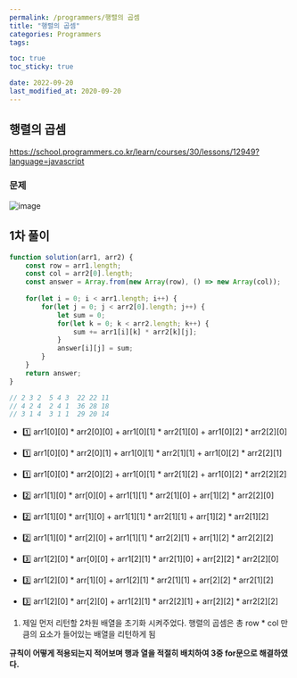 ```yaml
---
permalink: /programmers/행렬의 곱셈
title: "행렬의 곱셈"
categories: Programmers
tags: 

toc: true
toc_sticky: true

date: 2022-09-20
last_modified_at: 2020-09-20
---
```


## 행렬의 곱셈

https://school.programmers.co.kr/learn/courses/30/lessons/12949?language=javascript

### 문제

![image](https://user-images.githubusercontent.com/45479309/191156429-a16c92bd-cda2-49cd-b260-c22b90214ef7.png)

## 1차 풀이

```javascript
function solution(arr1, arr2) {
    const row = arr1.length;
    const col = arr2[0].length;
    const answer = Array.from(new Array(row), () => new Array(col));
    
    for(let i = 0; i < arr1.length; i++) {
        for(let j = 0; j < arr2[0].length; j++) {
            let sum = 0;
            for(let k = 0; k < arr2.length; k++) {
                sum += arr1[i][k] * arr2[k][j];
            }
            answer[i][j] = sum;
        }
    }
    return answer;
}

// 2 3 2  5 4 3  22 22 11
// 4 2 4  2 4 1  36 28 18
// 3 1 4  3 1 1  29 20 14
```

- 1️⃣ arr1[0][0] * arr2[0][0] + arr1[0][1] * arr2[1][0] + arr1[0][2] * arr2[2][0]
- 1️⃣ arr1[0][0] * arr2[0][1] + arr1[0][1] * arr2[1][1] + arr1[0][2] * arr2[2][1]
- 1️⃣ arr1[0][0] * arr2[0][2] + arr1[0][1] * arr2[1][2] + arr1[0][2] * arr2[2][2]

- 2️⃣ arr1[1][0] * arr[0][0] + arr1[1][1] * arr2[1][0] + arr[1][2] * arr2[2][0]
- 2️⃣ arr1[1][0] * arr[1][0] + arr1[1][1] * arr2[1][1] + arr[1][2] * arr2[1][2]
- 2️⃣ arr1[1][0] * arr[2][0] + arr1[1][1] * arr2[2][1] + arr[1][2] * arr2[2][2]

- 3️⃣ arr1[2][0] * arr[0][0] + arr1[2][1] * arr2[1][0] + arr[2][2] * arr2[2][0]
- 3️⃣ arr1[2][0] * arr[1][0] + arr1[2][1] * arr2[1][1] + arr[2][2] * arr2[1][2]
- 3️⃣ arr1[2][0] * arr[2][0] + arr1[2][1] * arr2[2][1] + arr[2][2] * arr2[2][2]

1. 제일 먼저 리턴할 2차원 배열을 초기화 시켜주었다. 행렬의 곱셈은 총 row * col 만큼의 요소가 들어있는 배열을 리턴하게 됨

**규칙이 어떻게 적용되는지 적어보며 행과 열을 적절히 배치하여 3중 for문으로 해결하였다.**
